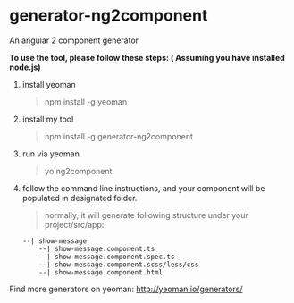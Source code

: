# generator-ng2component
An angular 2 component generator

**To use the tool, please follow these steps: ( Assuming you have installed node.js)**

1. install yeoman
    > npm install -g yeoman
    
2. install my tool
    > npm install -g generator-ng2component
    
3. run via yeoman
    > yo ng2component
    
4. follow the command line instructions, and your component will be populated in designated folder.
    > normally, it will generate following structure under your project/src/app:
    ```
    --| show-message
        --| show-message.component.ts
        --| show-message.component.spec.ts
        --| show-message.component.scss/less/css
        --| show-message.component.html
    ```

Find more generators on yeoman: http://yeoman.io/generators/
